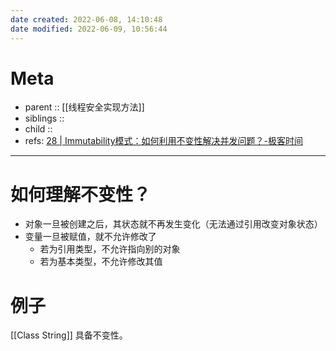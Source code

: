 ```yaml
---
date created: 2022-06-08, 14:10:48
date modified: 2022-06-09, 10:56:44
---
```


# Meta

- parent :: [[线程安全实现方法]]
- siblings ::
- child ::
- refs: [28 | Immutability模式：如何利用不变性解决并发问题？-极客时间](https://time.geekbang.org/column/article/92856)

---

# 如何理解不变性？

- 对象一旦被创建之后，其状态就不再发生变化（无法通过引用改变对象状态）
- 变量一旦被赋值，就不允许修改了
    - 若为引用类型，不允许指向别的对象
    - 若为基本类型，不允许修改其值

# 例子

[[Class String]] 具备不变性。
